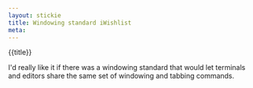 ```yaml
---
layout: stickie
title: Windowing standard iWishlist
meta:
---
```


{{title}}

I'd really like it if there was a windowing standard that would let terminals and editors share the same set of windowing and tabbing commands.

